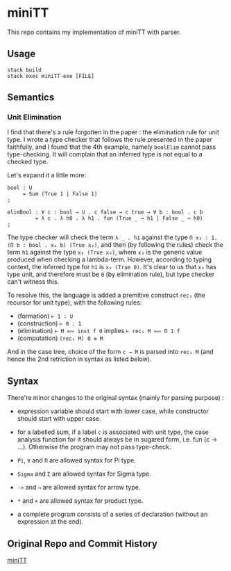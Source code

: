 # miniTT

This repo contains my implementation of miniTT with parser.

## Usage
```
stack build
stack exec miniTT-exe [FILE]
```

## Semantics

### Unit Elimination
I find that there's a rule forgotten in the paper : the elimination rule for unit type. I wrote a type checker that follows the rule presented in the paper faithfully, and I found that the 4th example, namely `boolElim` cannot pass type-checking. It will complain that an inferred type is not equal to a checked type.

Let's expand it a little more:
```
bool : U 
     = Sum (True 1 | False 1)
;

elimBool : ∀ c : bool → U . c false → c true → ∀ b : bool . c b
         = λ c . λ h0 . λ h1 . fun (True _ → h1 | False _ → h0)
; 
```
The type checker will check the term `λ _ . h1` against the type `Π x₃ : 1. (Π b : bool . x₀ b) (True x₃)`, and then (by following the rules) check the term `h1` against the type `x₀ (True x₃)`, where `x₃` is the generic value produced when checking a lambda-term. However, according to typing context, the inferred type for `h1` is `x₀ (True 0)`. It's clear to us that `x₃` has type unit, and therefore must be `0` (by elimination rule), but type checker can't witness this.

To resolve this, the language is added a premitive construct `rec₁` (the recursor for unit type), with the following rules:
* (formation) `⊢ 1 : U`
* (construction) `⊢ 0 : 1`
* (elimination) `⊢ M ⟸ inst f 0` implies `⊢ rec₁ M ⟸ Π 1 f`
* (computation) `(rec₁ M) 0 ≡ M`

And in the case tree, choice of the form `c → M` is parsed into `rec₁ M` (and hence the 2nd retriction in syntax as listed below).

## Syntax
There're minor changes to the original syntax (mainly for parsing purpose) :

* expression variable should start with lower case, while constructor should start with upper case.

* for a labelled sum, if a label `c` is associated with unit type, the case analysis function for it should always be in sugared form, i.e. fun (c → ...). Otherwise the program may not pass type-check.

* `Pi`, `∀` and `Π` are allowed syntax for Pi type.

* `Sigma` and `Σ` are allowed syntax for Sigma type.

* `->` and `→` are allowed syntax for arrow type.

* `*` and `×` are allowed syntax for product type.

* a complete program consists of a series of declaration (without an expression at the end).

## Original Repo and Commit History
[miniTT](https://github.com/KomaEc/Type-Systems)